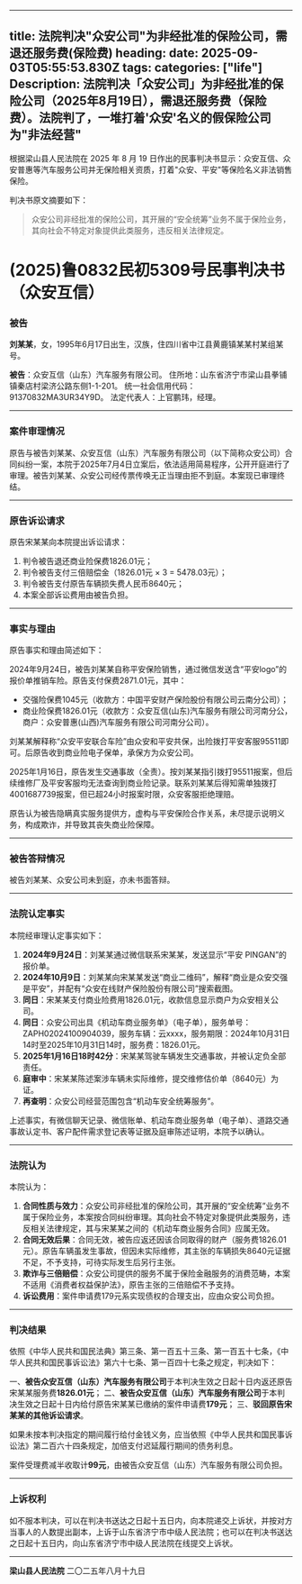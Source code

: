 
---
title: 法院判决"众安公司"为非经批准的保险公司，需退还服务费(保险费)
heading: 
date: 2025-09-03T05:55:53.830Z
tags: 
categories: ["life"]
Description:  法院判决「众安公司」为非经批准的保险公司（2025年8月19日），需退还服务费（保险费）。法院判了，一堆打着'众安'名义的假保险公司为"非法经营"
---

根据梁山县人民法院在 2025 年 8 月 19 日作出的民事判决书显示：众安互信、众安普惠等汽车服务公司并无保险相关资质，打着"众安、平安"等保险名义非法销售保险。

判决书原文摘要如下：

> 众安公司非经批准的保险公司，其开展的“安全统筹”业务不属于保险业务，其向社会不特定对象提供此类服务，违反相关法律规定。


# (2025)鲁0832民初5309号民事判决书（众安互信）



### 被告
**刘某某**，女，1995年6月17日出生，汉族，住四川省中江县黄鹿镇某某村某组某号。

**被告**：众安互信（山东）汽车服务有限公司。
住所地：山东省济宁市梁山县拳铺镇秦店村梁济公路东侧1-1-201。
统一社会信用代码：91370832MA3UR34Y9D。
法定代表人：上官鹏玮，经理。

---

### 案件审理情况
原告与被告刘某某、众安互信（山东）汽车服务有限公司（以下简称众安公司）合同纠纷一案，本院于2025年7月4日立案后，依法适用简易程序，公开开庭进行了审理。被告刘某某、众安公司经传票传唤无正当理由拒不到庭。本案现已审理终结。

---

### 原告诉讼请求
原告宋某某向本院提出诉讼请求：

1.  判令被告退还商业险保费1826.01元；
2.  判令被告支付三倍赔偿金（1826.01元 × 3 = 5478.03元）；
3.  判令被告支付原告车辆损失费人民币8640元；
4.  本案全部诉讼费用由被告负担。

---

### 事实与理由
原告事实和理由简述如下：

2024年9月24日，被告刘某某自称平安保险销售，通过微信发送含“平安logo”的报价单推销车险。原告支付保费2871.01元，其中：
-   交强险保费1045元（收款方：中国平安财产保险股份有限公司云南分公司）；
-   商业险保费1826.01元（收款方：众安互信(山东)汽车服务有限公司河南分公，商户：众安普惠(山西)汽车服务有限公司河南分公司）。

刘某某解释称“众安平安联合车险”由众安和平安共保，出险拨打平安客服95511即可。后原告收到商业险电子保单，承保方为众安公司。

2025年1月16日，原告发生交通事故（全责）。按刘某某指引拨打95511报案，但后续维修厂及平安客服均无法查询到商业险记录。联系刘某某后得知需单独拨打4001687739报案，但已超24小时报案时限，众安客服拒绝理赔。

原告认为被告隐瞒真实服务提供方，虚构与平安保险合作关系，未尽提示说明义务，构成欺诈，并导致其丧失商业险保障。

---

### 被告答辩情况
被告刘某某、众安公司未到庭，亦未书面答辩。

---

### 法院认定事实
本院经审理认定事实如下：

1.  **2024年9月24日**：刘某某通过微信联系宋某某，发送显示“平安 PINGAN”的报价单。
2.  **2024年10月9日**：刘某某向宋某某发送“商业二维码”，解释“商业是众安交强是平安”，并配有“众安在线财产保险股份有限公司”搜索截图。
3.  **同日**：宋某某支付商业险费用1826.01元，收款信息显示商户为众安相关公司。
4.  **同日**：众安公司出具《机动车商业服务单》（电子单），服务单号：ZAPH02024100904039，服务车辆：云xxxx，服务期限：2024年10月31日14时至2025年10月31日14时，服务费：1826.01元。
5.  **2025年1月16日18时42分**：宋某某驾驶车辆发生交通事故，并被认定负全部责任。
6.  **庭审中**：宋某某陈述案涉车辆未实际维修，提交维修估价单（8640元）为证。
7.  **再查明**：众安公司经营范围包含“机动车安全统筹服务”。

上述事实，有微信聊天记录、微信账单、机动车商业服务单（电子单）、道路交通事故认定书、客户配件需求登记表等证据及庭审陈述证明，本院予以确认。

---

### 法院认为
本院认为：

1.  **合同性质与效力**：众安公司非经批准的保险公司，其开展的“安全统筹”业务不属于保险业务，本案按合同纠纷审理。其向社会不特定对象提供此类服务，违反相关法律规定，其与宋某某之间的《机动车商业服务合同》应属无效。
2.  **合同无效后果**：合同无效，被告应返还因该合同取得的财产（服务费1826.01元）。原告车辆虽发生事故，但因未实际维修，其主张的车辆损失8640元证据不足，不予支持，可待实际发生后另行主张。
3.  **欺诈与三倍赔偿**：众安公司提供的服务不属于保险金融服务的消费范畴，本案不适用《消费者权益保护法》，原告主张的三倍赔偿不予支持。
4.  **诉讼费用**：案件申请费179元系实现债权的合理支出，应由众安公司负担。

---

### 判决结果
依照《中华人民共和国民法典》第三条、第一百五十三条、第一百五十七条，《中华人民共和国民事诉讼法》第六十七条、第一百四十七条之规定，判决如下：

一、**被告众安互信（山东）汽车服务有限公司**于本判决生效之日起十日内返还原告宋某某服务费**1826.01元**；
二、**被告众安互信（山东）汽车服务有限公司**于本判决生效之日起十日内给付原告宋某某已缴纳的案件申请费**179元**；
三、**驳回原告宋某某的其他诉讼请求**。

如果未按本判决指定的期间履行给付金钱义务，应当依照《中华人民共和国民事诉讼法》第二百六十四条规定，加倍支付迟延履行期间的债务利息。

案件受理费减半收取计**99元**，由被告众安互信（山东）汽车服务有限公司负担。

---

### 上诉权利
如不服本判决，可以在判决书送达之日起十五日内，向本院递交上诉状，并按对方当事人的人数提出副本，上诉于山东省济宁市中级人民法院；也可以在判决书送达之日起十五日内，向山东省济宁市中级人民法院在线提交上诉状。

---

**梁山县人民法院** 二〇二五年八月十九日

